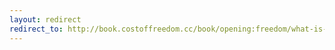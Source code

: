```yaml
---
layout: redirect
redirect_to: http://book.costoffreedom.cc/book/opening:freedom/what-is-open.html
---
```

